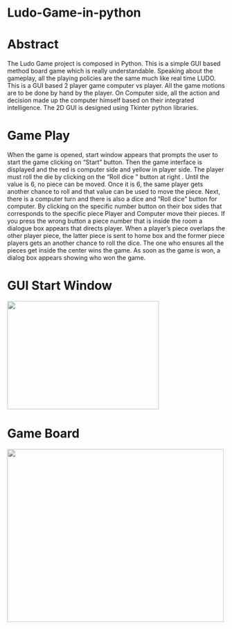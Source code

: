 # Ludo-Game-in-python
<h1>Abstract </h1>
<p>The Ludo Game project is composed in Python. This is a simple GUI based method board game which is really understandable. 
Speaking about the gameplay, all the playing policies are the same much like real time LUDO. This is a GUI based 2 player game computer vs 
player. All the game motions are to be done by hand by the player. On Computer side, all the action and decision made up the computer 
himself based on their integrated intelligence. The 2D GUI is designed using Tkinter python libraries.</p>
<h1>Game Play </h1>
<p>When the game is opened, start window appears that prompts the user to start the game clicking  on “Start” button. Then the game interface is displayed and the red is computer side and yellow in player side. The player must roll the die by clicking on the “Roll dice ”  button at right . Until the value is 6, no piece can be moved. Once it is 6, the same player gets another chance to roll and that value can be used to move the piece. Next, there is a computer turn and there is also a dice and “Roll dice” button for computer. By clicking on the specific number button on their box sides that corresponds to the specific piece Player and Computer move their pieces. If you press the wrong button a piece number that is inside the room a dialogue box appears that directs player.  When a player’s piece overlaps the other player piece, the latter piece is sent to home box and the former piece players gets an another chance to roll the dice. The one who ensures all the pieces get inside the center wins the game. As soon as the game is won, a dialog box appears showing who won the game.</p>
<h1>GUI Start Window</h1>
<img src="https://github.com/Merub-810/Ludo-Game-in-python/assets/131784023/bbbe4c52-4a48-4aea-ad74-b4d77e6492df"
 width="350" height="250"/><br> 
<h1>Game Board</h1>
<img src="https://github.com/Merub-810/Ludo-Game-in-python/assets/131784023/a1ccaf79-fbcf-4c8a-a386-8287e20b6037"
 width="500" height="400"/><br> 


